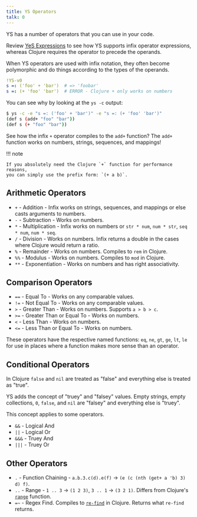 ```yaml
---
title: YS Operators
talk: 0
---
```


YS has a number of operators that you can use in your code.

Review [YeS Expressions](yes.md) to see how YS supports infix operator
expressions, whereas Clojure requires the operator to precede the operands.

When YS operators are used with infix notation, they often become
polymorphic and do things according to the types of the operands.


```yaml
!YS-v0
s =: ('foo' + 'bar')  # => 'foobar'
s =: (+ 'foo' 'bar')  # ERROR - Clojure + only works on numbers
```

You can see why by looking at the `ys -c` output:

```sh
$ ys -c -e "s =: ('foo' + 'bar')" -e "s =: (+ 'foo' 'bar')"
(def s (add+ "foo" "bar"))
(def s (+ "foo" "bar"))
```

See how the infix `+` operator compiles to the `add+` function?
The `add+` function works on numbers, strings, sequences, and mappings!

!!! note

    If you absolutely need the Clojure `+` function for performance reasons,
    you can simply use the prefix form: `(+ a b)`.


## Arithmetic Operators

* `+` - Addition - Infix works on strings, sequences, and mappings or else casts
  arguments to numbers.
* `-` - Subtraction - Works on numbers.
* `*` - Multiplication - Infix works on numbers or `str * num`, `num * str`,
  `seq * num`, `num * seq`.
* `/` - Division - Works on numbers. Infix returns a double in the cases where
  Clojure would return a ratio.
* `%` - Remainder - Works on numbers. Compiles to `rem` in Clojure.
* `%%` - Modulus - Works on numbers. Compiles to `mod` in Clojure.
* `**` - Exponentiation - Works on numbers and has right associativity.


## Comparison Operators

* `==` - Equal To - Works on any comparable values.
* `!=` - Not Equal To - Works on any comparable values.
* `>` - Greater Than - Works on numbers. Supports `a > b > c`.
* `>=` - Greater Than or Equal To - Works on numbers.
* `<` - Less Than - Works on numbers.
* `<=` - Less Than or Equal To - Works on numbers.

These operators have the respective named functions: `eq`, `ne`, `gt`, `ge`,
`lt`, `le` for use in places where a function makes more sense than an operator.


## Conditional Operators

In Clojure `false` and `nil` are treated as "false" and everything else is
treated as "true".

YS adds the concept of "truey" and "falsey" values.
Empty strings, empty collections, `0`, `false`, and `nil` are "falsey" and
everything else is "truey".

This concept applies to some operators.

* `&&` - Logical And
* `||` - Logical Or
* `&&&` - Truey And
* `|||` - Truey Or


## Other Operators

* `.` - Function Chaining -
  `a.b.3.c(d).e(f)` -> `(e (c (nth (get+ a 'b) 3) d) f)`.
* `..` - Range - `1 .. 3` -> `(1 2 3)`, `3 .. 1` -> `(3 2 1)`.
  Differs from Clojure's [`range`](https://clojuredocs.org/clojure.core/range)
  function.
* `=~` - Regex Find. Compiles to [`re-find`](
  https://clojuredocs.org/clojure.core/re-find) in Clojure.
  Returns what `re-find` returns.
